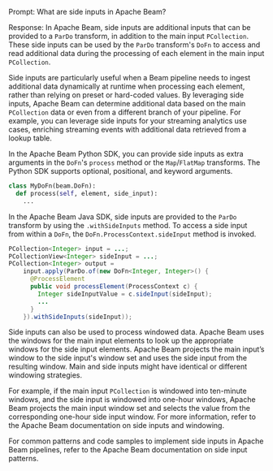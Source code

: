 Prompt:
What are side inputs in Apache Beam?

Response:
In Apache Beam, side inputs are additional inputs that can be provided to a `ParDo` transform, in addition to the main input `PCollection`. These side inputs can be used by the `ParDo` transform's `DoFn` to access and read additional data during the processing of each element in the main input `PCollection`.

Side inputs are particularly useful when a Beam pipeline needs to ingest additional data dynamically at runtime when processing each element, rather than relying on preset or hard-coded values. By leveraging side inputs, Apache Beam can determine additional data based on the main `PCollection` data or even from a different branch of your pipeline. For example, you can leverage side inputs for your streaming analytics use cases, enriching streaming events with additional data retrieved from a lookup table.

In the Apache Beam Python SDK, you can provide side inputs as extra arguments in the `DoFn`'s `process` method or the `Map`/`FlatMap` transforms. The Python SDK supports optional, positional, and keyword arguments.

```python
class MyDoFn(beam.DoFn):
  def process(self, element, side_input):
    ...
```

In the Apache Beam Java SDK, side inputs are provided to the `ParDo` transform by using the `.withSideInputs` method. To access a side input from within a `DoFn`, the `DoFn.ProcessContext.sideInput` method is invoked.

```java
PCollection<Integer> input = ...;
PCollectionView<Integer> sideInput = ...;
PCollection<Integer> output =
    input.apply(ParDo.of(new DoFn<Integer, Integer>() {
      @ProcessElement
      public void processElement(ProcessContext c) {
        Integer sideInputValue = c.sideInput(sideInput);
        ...
      }
    }).withSideInputs(sideInput));
```

Side inputs can also be used to process windowed data. Apache Beam uses the windows for the main input elements to look up the appropriate windows for the side input elements. Apache Beam projects the main input’s window to the side input's window set and uses the side input from the resulting window. Main and side inputs might have identical or different windowing strategies.

For example, if the main input `PCollection` is windowed into ten-minute windows, and the side input is windowed into one-hour windows, Apache Beam projects the main input window set and selects the value from the corresponding one-hour side input window. For more information, refer to the Apache Beam documentation on side inputs and windowing.

For common patterns and code samples to implement side inputs in Apache Beam pipelines, refer to the Apache Beam documentation on side input patterns.
